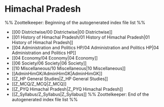 # Himachal Pradesh
%% Zoottelkeeper: Beginning of the autogenerated index file list  %%
-  [[00 Districtwise/00 Districtwise|00 Districtwise]]
-  [[01 History of Himachal Pradesh/01 History of Himachal Pradesh|01 History of Himachal Pradesh]]
-  [[04 Administration and Politics HP/04 Administration and Politics HP|04 Administration and Politics HP]]
-  [[04 Economy/04 Economy|04 Economy]]
-  [[06 Society/06 Society|06 Society]]
-  [[10 Miscellaneous/10 Miscellaneous|10 Miscellaneous]]
-  [[AdminHimGK/AdminHimGK|AdminHimGK]]
-  [[Z_HP General Studies|Z_HP General Studies]]
-  [[Z_MCQ/Z_MCQ|Z_MCQ]]
-  [[Z_PYQ Himachal Pradesh|Z_PYQ Himachal Pradesh]]
-  [[Z_Syllabus/Z_Syllabus|Z_Syllabus]]
%% Zoottelkeeper: End of the autogenerated index file list  %%
